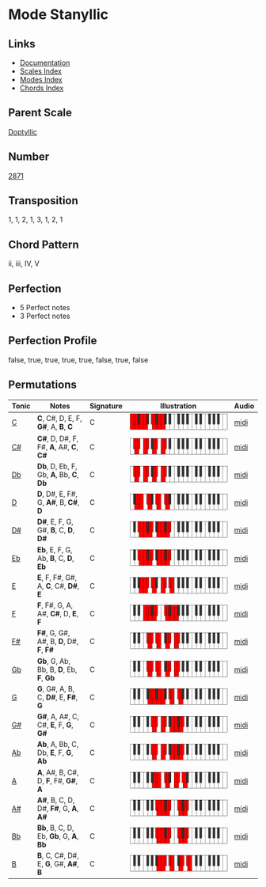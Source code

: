 # Mode Stanyllic

## Links

- [Documentation](README.md)
- [Scales Index](Scales.md)
- [Modes Index](Modes.md)
- [Chords Index](Chords.md)

## Parent Scale

[Doptyllic](ScaleDoptyllic.md)

## Number

[2871](https://ianring.com/musictheory/scales/2871)

## Transposition

1, 1, 2, 1, 3, 1, 2, 1

## Chord Pattern

ii, iii, IV, V

## Perfection

- 5 Perfect notes
- 3 Perfect notes

## Perfection Profile

false, true, true, true, true, false, true, false

## Permutations

| Tonic | Notes | Signature | Illustration | Audio |
|-------|-------|-----------|--------------|-------|
| [C](ModeCNaturalStanyllic.md) | **C**, C#, D, E, F, **G#**, A, **B**, **C** | C | ![CNaturalStanyllic](ModeCNaturalStanyllic.png) | [midi](https://github.com/edipermadi/music/blob/main/docs/ModeCNaturalStanyllic.mid?raw=true) |
| [C#](ModeCSharpStanyllic.md) | **C#**, D, D#, F, F#, **A**, A#, **C**, **C#** | C | ![CSharpStanyllic](ModeCSharpStanyllic.png) | [midi](https://github.com/edipermadi/music/blob/main/docs/ModeCSharpStanyllic.mid?raw=true) |
| [Db](ModeDFlatStanyllic.md) | **Db**, D, Eb, F, Gb, **A**, Bb, **C**, **Db** | C | ![DFlatStanyllic](ModeDFlatStanyllic.png) | [midi](https://github.com/edipermadi/music/blob/main/docs/ModeDFlatStanyllic.mid?raw=true) |
| [D](ModeDNaturalStanyllic.md) | **D**, D#, E, F#, G, **A#**, B, **C#**, **D** | C | ![DNaturalStanyllic](ModeDNaturalStanyllic.png) | [midi](https://github.com/edipermadi/music/blob/main/docs/ModeDNaturalStanyllic.mid?raw=true) |
| [D#](ModeDSharpStanyllic.md) | **D#**, E, F, G, G#, **B**, C, **D**, **D#** | C | ![DSharpStanyllic](ModeDSharpStanyllic.png) | [midi](https://github.com/edipermadi/music/blob/main/docs/ModeDSharpStanyllic.mid?raw=true) |
| [Eb](ModeEFlatStanyllic.md) | **Eb**, E, F, G, Ab, **B**, C, **D**, **Eb** | C | ![EFlatStanyllic](ModeEFlatStanyllic.png) | [midi](https://github.com/edipermadi/music/blob/main/docs/ModeEFlatStanyllic.mid?raw=true) |
| [E](ModeENaturalStanyllic.md) | **E**, F, F#, G#, A, **C**, C#, **D#**, **E** | C | ![ENaturalStanyllic](ModeENaturalStanyllic.png) | [midi](https://github.com/edipermadi/music/blob/main/docs/ModeENaturalStanyllic.mid?raw=true) |
| [F](ModeFNaturalStanyllic.md) | **F**, F#, G, A, A#, **C#**, D, **E**, **F** | C | ![FNaturalStanyllic](ModeFNaturalStanyllic.png) | [midi](https://github.com/edipermadi/music/blob/main/docs/ModeFNaturalStanyllic.mid?raw=true) |
| [F#](ModeFSharpStanyllic.md) | **F#**, G, G#, A#, B, **D**, D#, **F**, **F#** | C | ![FSharpStanyllic](ModeFSharpStanyllic.png) | [midi](https://github.com/edipermadi/music/blob/main/docs/ModeFSharpStanyllic.mid?raw=true) |
| [Gb](ModeGFlatStanyllic.md) | **Gb**, G, Ab, Bb, B, **D**, Eb, **F**, **Gb** | C | ![GFlatStanyllic](ModeGFlatStanyllic.png) | [midi](https://github.com/edipermadi/music/blob/main/docs/ModeGFlatStanyllic.mid?raw=true) |
| [G](ModeGNaturalStanyllic.md) | **G**, G#, A, B, C, **D#**, E, **F#**, **G** | C | ![GNaturalStanyllic](ModeGNaturalStanyllic.png) | [midi](https://github.com/edipermadi/music/blob/main/docs/ModeGNaturalStanyllic.mid?raw=true) |
| [G#](ModeGSharpStanyllic.md) | **G#**, A, A#, C, C#, **E**, F, **G**, **G#** | C | ![GSharpStanyllic](ModeGSharpStanyllic.png) | [midi](https://github.com/edipermadi/music/blob/main/docs/ModeGSharpStanyllic.mid?raw=true) |
| [Ab](ModeAFlatStanyllic.md) | **Ab**, A, Bb, C, Db, **E**, F, **G**, **Ab** | C | ![AFlatStanyllic](ModeAFlatStanyllic.png) | [midi](https://github.com/edipermadi/music/blob/main/docs/ModeAFlatStanyllic.mid?raw=true) |
| [A](ModeANaturalStanyllic.md) | **A**, A#, B, C#, D, **F**, F#, **G#**, **A** | C | ![ANaturalStanyllic](ModeANaturalStanyllic.png) | [midi](https://github.com/edipermadi/music/blob/main/docs/ModeANaturalStanyllic.mid?raw=true) |
| [A#](ModeASharpStanyllic.md) | **A#**, B, C, D, D#, **F#**, G, **A**, **A#** | C | ![ASharpStanyllic](ModeASharpStanyllic.png) | [midi](https://github.com/edipermadi/music/blob/main/docs/ModeASharpStanyllic.mid?raw=true) |
| [Bb](ModeBFlatStanyllic.md) | **Bb**, B, C, D, Eb, **Gb**, G, **A**, **Bb** | C | ![BFlatStanyllic](ModeBFlatStanyllic.png) | [midi](https://github.com/edipermadi/music/blob/main/docs/ModeBFlatStanyllic.mid?raw=true) |
| [B](ModeBNaturalStanyllic.md) | **B**, C, C#, D#, E, **G**, G#, **A#**, **B** | C | ![BNaturalStanyllic](ModeBNaturalStanyllic.png) | [midi](https://github.com/edipermadi/music/blob/main/docs/ModeBNaturalStanyllic.mid?raw=true) |
